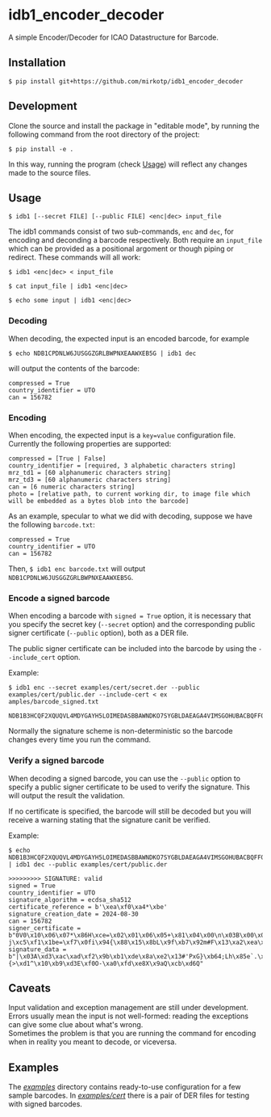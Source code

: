 # idb1_encoder_decoder

A simple Encoder/Decoder for ICAO Datastructure for Barcode.

## Installation

```$ pip install git+https://github.com/mirkotp/idb1_encoder_decoder```

## Development

Clone the source and install the package in "editable mode", by running the following command from the root directory of the project:

```$ pip install -e .```

In this way, running the program (check [Usage](#usage)) will reflect any changes made to the source files.

## Usage

```$ idb1 [--secret FILE] [--public FILE] <enc|dec> input_file```

The idb1 commands consist of two sub-commands, ```enc``` and ```dec```, for encoding and deconding a barcode respectively. Both require an ```input_file``` which can be provided as a positional argoment or though piping or redirect. These commands will all work:

```$ idb1 <enc|dec> < input_file```

```$ cat input_file | idb1 <enc|dec>```

```$ echo some input | idb1 <enc|dec>```

### Decoding

When decoding, the expected input is an encoded barcode, for example

```$ echo NDB1CPDNLW6JUSGGZGRLBWPNXEAAWXEB5G | idb1 dec```

will output the contents of the barcode:

```
compressed = True
country_identifier = UTO
can = 156782
```

### Encoding

When encoding, the expected input is a ```key=value``` configuration file. Currently the following properties are supported:

```
compressed = [True | False]
country_identifier = [required, 3 alphabetic characters string]
mrz_td1 = [60 alphanumeric characters string]
mrz_td3 = [60 alphanumeric characters string]
can = [6 numeric characters string]
photo = [relative path, to current working dir, to image file which will be embedded as a bytes blob into the barcode]
```

As an example, specular to what we did with decoding, suppose we have the following ```barcode.txt```:

```
compressed = True
country_identifier = UTO
can = 156782
```

Then, ```$ idb1 enc barcode.txt``` will output ```NDB1CPDNLW6JUSGGZGRLBWPNXEAAWXEB5G```.

### Encode a signed barcode

When encoding a barcode with ```signed = True``` option, it is necessary that you specify the secret key (```--secret``` option) and the corresponding public signer certificate (```--public``` option), both as a DER file.

The public signer certificate can be included into the barcode by using the ```--include_cert``` option.

Example:

```
$ idb1 enc --secret examples/cert/secret.der --public examples/cert/public.der --include-cert < ex
amples/barcode_signed.txt

NDB1B3HCQF2XQUQVL4MDYGAYH5LOIMEDASBBAWNDKO7SYGBLDAEAGA4VIMSGOHUBACBQFFOAQIAAKANBAABAN35CNLPI6VN3LPTX4WYIUYSN2R5EJHHZWX4BHQTTSAIJ5JFUAJJJ4IJZ7NLC7CG3FHX3Q62MUPOEBLC2MT63ZE3JDIYJ2F2XQUQVL472AEGEYWVSKZCIZHW7EZNVH42JE2VOJIELM7IJWZKTZEFLPXY2U73DCMER2PZDF7OBMVFPKMM6PDALC33RE6RE75V2DRYOXFTWMNNRA7EA
```

Normally the signature scheme is non-deterministic so the barcode changes every time you run the command.

### Verify a signed barcode

When decoding a signed barcode, you can use the ```--public``` option to specify a public signer certificate to be used to verify the signature. This will output the result the validation.

If no certificate is specified, the barcode will still be decoded but you will receive a warning stating that the signature canìt be verified.

Example:

```
$ echo NDB1B3HCQF2XQUQVL4MDYGAYH5LOIMEDASBBAWNDKO7SYGBLDAEAGA4VIMSGOHUBACBQFFOAQIAAKANBAABAN35CNLPI6VN3LPTX4WYIUYSN2R5EJHHZWX4BHQTTSAIJ5JFUAJJJ4IJZ7NLC7CG3FHX3Q62MUPOEBLC2MT63ZE3JDIYJ2F2XQUQVL472APQBUDU5MVXZJXMO6RLRBGIZHKB4EO7NWGQ5UY2EFMVQC5DVN4UE7ZSNYG4WBKE6FTHXFAO33H3IV4EFZ2NC7ATZNUD66QWE2KHF5MUI | idb1 dec --public examples/cert/public.der 

>>>>>>>>> SIGNATURE: valid
signed = True
country_identifier = UTO
signature_algorithm = ecdsa_sha512
certificate_reference = b'\xea\xf0\xa4*\xbe'
signature_creation_date = 2024-08-30
can = 156782
signer_certificate = b"0V0\x10\x06\x07*\x86H\xce=\x02\x01\x06\x05+\x81\x04\x00\n\x03B\x00\x04\r\xdfD\xd5\xbd\x1e\xabv\xb7\xce\xfc\xb6\x11LI\xba\x8fH\x93\x9f6\xbf\x02xNr\x02\x13\xd4\x96\x80JS\xc4'?j\xc5\xf1\x1be=\xf7\x0fi\x94{\x88\x15\x8bL\x9f\xb7\x92m#F\x13\xa2\xea\xf0\xa4*\xbe"
signature_data = b"|\x03A\xd3\xac\xad\xf2\x9b\xb1\xde\x8a\xe2\x13#'PxG}\xb64;Lh\x85e`.\x8e\xad\xe5\t\xfc\xc9\xb87,\x15\x13\xc5\x99\xeeP;{>\xd1^\x10\xb9\xd3E\xf0O-\xa0\xfd\xe8X\x9aQ\xcb\xd6Q"
```

## Caveats

Input validation and exception management are still under development. Errors usually mean the input is not well-formed: reading the exceptions can give some clue about what's wrong.  
Sometimes the problem is that you are running the command for encoding when in reality you meant to decode, or viceversa.

## Examples

The [_examples_](./examples) directory contains ready-to-use configuration for a few sample barcodes. In [_examples/cert_](./examples/cert) there is a pair of DER files for testing with signed barcodes.